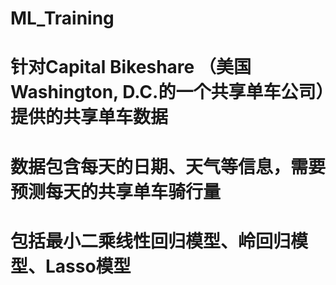 # ML_Training
# 针对Capital Bikeshare （美国Washington, D.C.的一个共享单车公司）提供的共享单车数据
# 数据包含每天的日期、天气等信息，需要预测每天的共享单车骑行量
# 包括最小二乘线性回归模型、岭回归模型、Lasso模型
